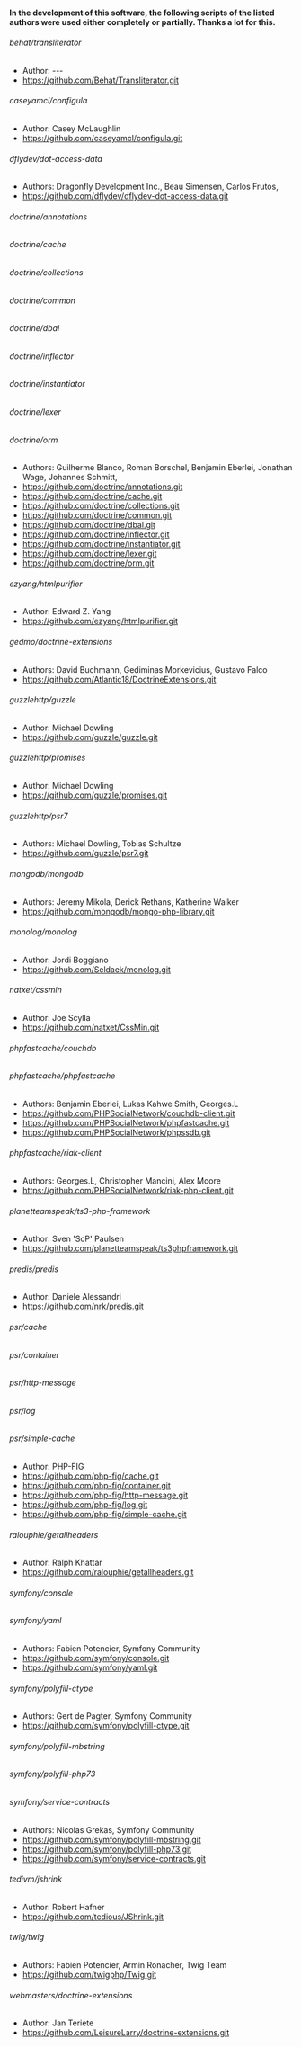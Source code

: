 #### In the development of this software, the following scripts of the listed authors were used either completely or partially. Thanks a lot for this.

###### behat/transliterator

- Author: ---
- https://github.com/Behat/Transliterator.git

###### caseyamcl/configula

- Author: Casey McLaughlin
- https://github.com/caseyamcl/configula.git

###### dflydev/dot-access-data

- Authors: Dragonfly Development Inc., Beau Simensen, Carlos Frutos,
- https://github.com/dflydev/dflydev-dot-access-data.git

###### doctrine/annotations
###### doctrine/cache
###### doctrine/collections
###### doctrine/common
###### doctrine/dbal
###### doctrine/inflector
###### doctrine/instantiator
###### doctrine/lexer
###### doctrine/orm

- Authors: Guilherme Blanco, Roman Borschel, Benjamin Eberlei, Jonathan Wage, Johannes Schmitt,
- https://github.com/doctrine/annotations.git
- https://github.com/doctrine/cache.git
- https://github.com/doctrine/collections.git
- https://github.com/doctrine/common.git
- https://github.com/doctrine/dbal.git
- https://github.com/doctrine/inflector.git
- https://github.com/doctrine/instantiator.git
- https://github.com/doctrine/lexer.git
- https://github.com/doctrine/orm.git

###### ezyang/htmlpurifier

- Author: Edward Z. Yang
- https://github.com/ezyang/htmlpurifier.git

###### gedmo/doctrine-extensions

- Authors: David Buchmann, Gediminas Morkevicius, Gustavo Falco 
- https://github.com/Atlantic18/DoctrineExtensions.git

###### guzzlehttp/guzzle

- Author: Michael Dowling
- https://github.com/guzzle/guzzle.git

###### guzzlehttp/promises

- Author: Michael Dowling
- https://github.com/guzzle/promises.git

###### guzzlehttp/psr7

- Authors: Michael Dowling, Tobias Schultze
- https://github.com/guzzle/psr7.git

###### mongodb/mongodb

- Authors: Jeremy Mikola, Derick Rethans, Katherine Walker
- https://github.com/mongodb/mongo-php-library.git

###### monolog/monolog

- Author: Jordi Boggiano
- https://github.com/Seldaek/monolog.git

###### natxet/cssmin

- Author: Joe Scylla
- https://github.com/natxet/CssMin.git

###### phpfastcache/couchdb
###### phpfastcache/phpfastcache

- Authors: Benjamin Eberlei, Lukas Kahwe Smith, Georges.L
- https://github.com/PHPSocialNetwork/couchdb-client.git
- https://github.com/PHPSocialNetwork/phpfastcache.git
- https://github.com/PHPSocialNetwork/phpssdb.git

###### phpfastcache/riak-client

- Authors: Georges.L, Christopher Mancini, Alex Moore
- https://github.com/PHPSocialNetwork/riak-php-client.git

###### planetteamspeak/ts3-php-framework

- Author: Sven 'ScP' Paulsen
- https://github.com/planetteamspeak/ts3phpframework.git

###### predis/predis

- Author: Daniele Alessandri
- https://github.com/nrk/predis.git

###### psr/cache
###### psr/container
###### psr/http-message
###### psr/log
###### psr/simple-cache

- Author: PHP-FIG
- https://github.com/php-fig/cache.git
- https://github.com/php-fig/container.git
- https://github.com/php-fig/http-message.git
- https://github.com/php-fig/log.git
- https://github.com/php-fig/simple-cache.git

###### ralouphie/getallheaders

- Author: Ralph Khattar
- https://github.com/ralouphie/getallheaders.git

###### symfony/console
###### symfony/yaml

- Authors: Fabien Potencier, Symfony Community
- https://github.com/symfony/console.git
- https://github.com/symfony/yaml.git

###### symfony/polyfill-ctype

- Authors: Gert de Pagter, Symfony Community
- https://github.com/symfony/polyfill-ctype.git

###### symfony/polyfill-mbstring
###### symfony/polyfill-php73
###### symfony/service-contracts

- Authors: Nicolas Grekas, Symfony Community
- https://github.com/symfony/polyfill-mbstring.git
- https://github.com/symfony/polyfill-php73.git
- https://github.com/symfony/service-contracts.git

###### tedivm/jshrink

- Author: Robert Hafner
- https://github.com/tedious/JShrink.git

###### twig/twig

- Authors: Fabien Potencier, Armin Ronacher, Twig Team
- https://github.com/twigphp/Twig.git

###### webmasters/doctrine-extensions

- Author: Jan Teriete
- https://github.com/LeisureLarry/doctrine-extensions.git
